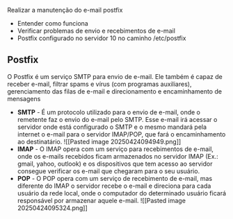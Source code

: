 Realizar a manutenção do e-mail postfix
- Entender como funciona
- Verificar problemas de envio e recebimentos de e-mail
- Postfix configurado no servidor 10 no caminho /etc/postfix

## Postfix

O Postfix é um serviço SMTP para envio de e-mail. Ele também é capaz de receber e-mail, filtrar spams e vírus (com programas auxiliares), gerenciamento das filas de e-mail e direcionamento e encaminhamento de mensagens
- **SMTP** - É um protocolo utilizado para o envio de e-mail, onde o remetente faz o envio do e-mail pelo SMTP. Esse e-mail irá acessar o servidor onde está configurado o SMTP e o mesmo mandará pela internet o e-mail para o servidor IMAP/POP, que fará o encaminhamento ao destinatário.
	![[Pasted image 20250424094949.png]]
- **IMAP** - O IMAP opera com um serviço para recebimentos de e-mail, onde os e-mails recebidos ficam armazenados no servidor IMAP (Ex.: gmail, yahoo, outlook) e os dispositivos que tem acesso ao servidor consegue verificar os e-mail que chegaram para o seu usuário.
- **POP** - O POP opera com um serviço de recebimento de e-mail, mas diferente do IMAP o servidor recebe o e-mail e direciona para cada usuário da rede local, onde o computador do determinado usuário ficará responsável por armazenar aquele e-mail.
	![[Pasted image 20250424095324.png]]
